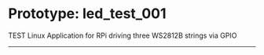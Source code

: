# Prototype: led\_test_001
TEST Linux Application for RPi driving three WS2812B strings via GPIO


---

